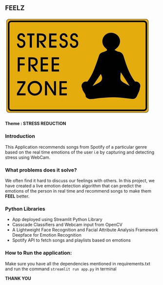 ## FEELZ
<img src = "background.png"></img>
#### Theme : STRESS REDUCTION

### Introduction

This Application recommends songs from Spotify of a particular genre based on the real time emotions of the user i.e by capturing and detecting stress using WebCam.

### What problems does it solve?

We often find it hard to discuss our feelings with others.
In this project, we have created a live emotion detection algorithm that can predict the emotions of the person in real time and recommend songs to make them **FEEL** better.

### Python Libraries
- App deployed using Streamlit Python Library
- Casscade Classifiers and Webcam input from OpenCV
- A Lightweight Face Recognition and Facial Attribute Analysis Framework Deepface for Emotion Recognition
- Spotify API to fetch songs and playlists based on emotions


### How to Run the application:
Make sure you have all the dependencies mentioned in requirements.txt and run the command `streamlit run app.py` in terminal



**THANK YOU**

